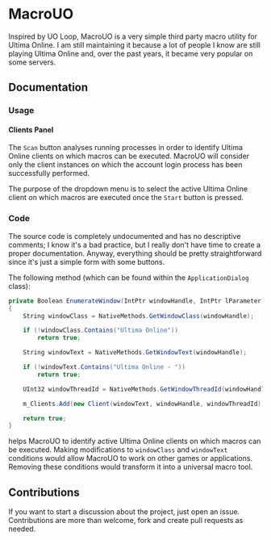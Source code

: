# MacroUO

Inspired by UO Loop, MacroUO is a very simple third party macro utility for Ultima Online. I am still maintaining it because a lot of people I know are still playing Ultima Online and, over the past years, it became very popular on some servers.

## Documentation

### Usage

#### Clients Panel

The `Scan` button analyses running processes in order to identify Ultima Online clients on which macros can be executed. MacroUO will consider only the client instances on which the account login process has been successfully performed.

The purpose of the dropdown menu is to select the active Ultima Online client on which macros are executed once the `Start` button is pressed.

### Code

The source code is completely undocumented and has no descriptive comments; I know it's a bad practice, but I really don't have time to create a proper documentation. Anyway, everything should be pretty straightforward since it's just a simple form with some buttons.

The following method (which can be found within the `ApplicationDialog` class):

```csharp
private Boolean EnumerateWindow(IntPtr windowHandle, IntPtr lParameter)
{
	String windowClass = NativeMethods.GetWindowClass(windowHandle);

	if (!windowClass.Contains("Ultima Online"))
		return true;

	String windowText = NativeMethods.GetWindowText(windowHandle);

	if (!windowText.Contains("Ultima Online - "))
		return true;

	UInt32 windowThreadId = NativeMethods.GetWindowThreadId(windowHandle);

	m_Clients.Add(new Client(windowText, windowHandle, windowThreadId));

	return true;
}
```
helps MacroUO to identify active Ultima Online clients on which macros can be executed. Making modifications to `windowClass` and `windowText` conditions would allow MacroUO to work on other games or applications. Removing these conditions would transform it into a universal macro tool.

## Contributions

If you want to start a discussion about the project, just open an issue.
Contributions are more than welcome, fork and create pull requests as needed.
